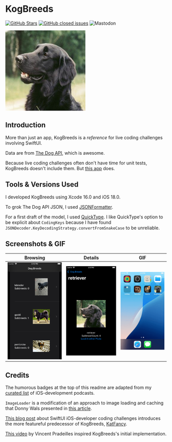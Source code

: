 KogBreeds
========

[![GitHub Stars](https://img.shields.io/github/stars/badges/shields.svg?style=social&label=Star)]()
[![GitHub closed issues](https://img.shields.io/github/issues-closed/badges/shields.svg)]()
![Mastodon](https://img.shields.io/mastodon/follow/111621273712963279)

<a href="url"><img src="KogBreeds/Assets/Assets.xcassets/AppIcon.appiconset/icon.png" height="250"></a>
<br />

## Introduction

More than just an app, KogBreeds is a _reference_ for live coding challenges involving SwiftUI.

Data are from [The Dog API](https://dog.ceo), which is awesome.

Because live coding challenges often don't have time for unit tests, KogBreeds doesn't include them. But [this app](https://github.com/algoexpert-io/iOSExpert/tree/master/solution-wrap-up/KatFancy-final) does.

## Tools & Versions Used

I developed KogBreeds using Xcode 16.0 and iOS 18.0.

To grok The Dog API JSON, I used [JSONFormatter](https://jsonformatter.org).

For a first draft of the model, I used [QuickType](https://quicktype.io). I like QuickType's option to be explicit about `CodingKeys` because I have found `JSONDecoder.KeyDecodingStrategy.convertFromSnakeCase` to be unreliable.

## Screenshots & GIF

| Browsing | Details | GIF    |
| -------- | ------- | ------ |
| ![](img/browse.png) | ![](img/details.png) | ![](img/KogBreeds.gif)

## Credits

The humorous badges at the top of this readme are adapted from my [curated list](https://github.com/vermont42/Podcasts) of iOS-development podcasts.

`ImageLoader` is a modification of an approach to image loading and caching that Donny Wals presented in [this article](https://www.donnywals.com/using-swifts-async-await-to-build-an-image-loader/).

[This blog post](https://racecondition.software/blog/swiftui-homeworks/) about SwiftUI iOS-developer coding challenges introduces the more featureful predecessor of KogBreeds, [KatFancy](https://github.com/algoexpert-io/iOSExpert/tree/master/solution-wrap-up/KatFancy-final).

[This video](https://www.youtube.com/watch?v=n1PeOa3qXy8) by Vincent Pradeilles inspired KogBreeds's initial implementation.
